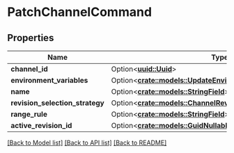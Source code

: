 # PatchChannelCommand

## Properties

Name | Type | Description | Notes
------------ | ------------- | ------------- | -------------
**channel_id** | Option<[**uuid::Uuid**](uuid::Uuid.md)> |  | [optional]
**environment_variables** | Option<[**crate::models::UpdateEnvironmentVariableDtoListField**](UpdateEnvironmentVariableDtoListField.md)> |  | [optional]
**name** | Option<[**crate::models::StringField**](StringField.md)> |  | [optional]
**revision_selection_strategy** | Option<[**crate::models::ChannelRevisionSelectionStrategyField**](ChannelRevisionSelectionStrategyField.md)> |  | [optional]
**range_rule** | Option<[**crate::models::StringField**](StringField.md)> |  | [optional]
**active_revision_id** | Option<[**crate::models::GuidNullableField**](GuidNullableField.md)> |  | [optional]

[[Back to Model list]](../README.md#documentation-for-models) [[Back to API list]](../README.md#documentation-for-api-endpoints) [[Back to README]](../README.md)


